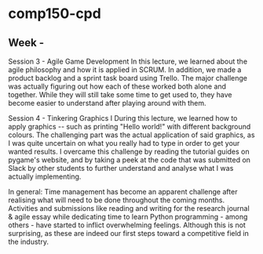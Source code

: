 # comp150-cpd

## Week -

Session 3 - Agile Game Development
In this lecture, we learned about the agile philosophy and how it is applied in SCRUM. In addition, we made a product backlog and a sprint task board using Trello. The major challenge was actually figuring out how each of these worked both alone and together. While they will still take some time to get used to, they have become easier to understand after playing around with them. 

Session 4 - Tinkering Graphics I
During this lecture, we learned how to apply graphics -- such as printing "Hello world!" with different background colours. The challenging part was the actual application of said graphics, as I was quite uncertain on what you really had to type in order to get your wanted results. I overcame this challenge by reading the tutorial guides on pygame's website, and by taking a peek at the code that was submitted on Slack by other students to further understand and analyse what I was actually implementing. 

In general:
Time management has become an apparent challenge after realising what will need to be done throughout the coming months. Activities and submissions  like reading and writing for the research journal & agile essay while dedicating time to learn Python programming - among others - have started to inflict overwhelming feelings. Although this is not surprising, as these are indeed our first steps toward a competitive field in the industry. 
